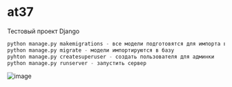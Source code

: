 # at37

Тестовый проект Django

```python
python manage.py makemigrations - все модели подготовятся для импорта в базу (папка migrations)
python manage.py migrate - модели импортируются в базу
pyhton manage.py createsuperuser - создать пользователя для админки
python manage.py runserver - запустить сервер
```

![image](https://user-images.githubusercontent.com/35339452/208312308-0d5d6229-bf5c-4f27-b1a7-f02a5d597aa0.png)
